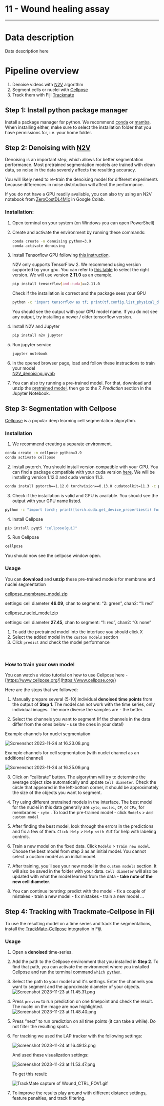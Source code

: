 # 11 - Wound healing assay

---

# Data description

Data description here


# Pipeline overview

1. Denoise videos with [N2V](https://github.com/juglab/n2v) algorithm
2. Segment cells or nuclei with [Cellpose](https://www.cellpose.org/)
3. Track them with Fiji [Trackmate](https://imagej.net/plugins/trackmate/detectors/trackmate-cellpose)

## Step 1: Install python package manager
Install a package manager for python. We recommend [conda](https://conda.io/projects/conda/en/latest/user-guide/install/index.html) or [mamba](https://mamba.readthedocs.io/en/latest/).  
When installing either, make sure to select the installation folder that you have permissions for, i.e. your home folder.

## Step 2: Denoising with [N2V](https://github.com/juglab/n2v)
Denoising is an important step, which allows for better segmentation performance. Most pretrained segmentation models are trained with clean data, so noise in the data severely affects the resulting accuracy.  

You will likely need to re-train the denoising model for different experiments because differences in noise distribution will affect the performance.

If you do not have a GPU readily available, you can also try using an N2V notebook from [ZeroCostDL4Mic](https://github.com/HenriquesLab/ZeroCostDL4Mic) in Google Colab.  

### Installation:

1. Open terminal on your system (on Windows you can open PowerShell)

2. Create and activate the environment by running these commands:
    ```bash
    conda create -n denoising python=3.9 
    conda activate denoising
    ```
3. Install Tensorflow GPU following [this instruction](https://www.tensorflow.org/install/pip#linux_1). 

    N2V only supports TensorFlow 2. We recommend using version supported by your gpu. You can refer to [this table](https://www.tensorflow.org/install/source#tested_build_configurations) 
    to select the right version. We will use version **2.11.0** as an example.
    
    ```bash 
    pip install tensorflow[and-cuda]==2.11.0
    ```
    Check if the installation is correct and the package sees your GPU
    ```bash
    python -c "import tensorflow as tf; print(tf.config.list_physical_devices('GPU'))"
    ```
    You should see the output with your GPU model name.
    If you do not see any output, try installing a newer / older tensorflow version.

4. Install N2V and Jupyter
    ```bash 
    pip install n2v jupyter
    ```
        
5. Run jupyter service
    ```bash 
    jupyter notebook
    ```

6. In the opened browser page, load and follow these instructions to train your model  
[N2V_denoising.ipynb](resources/N2V_denoising.ipynb)
7. You can also try running a pre-trained model. For that, download and unzip the [pretrained model](resources/models/n2v_2D.zip), then go to the *7. Prediction* section in the Jupyter Notebook.


## Step 3: Segmentation with Cellpose

[Cellpose](https://github.com/MouseLand/cellpose) is a popular deep learning cell segmentation algorythm. 

### Installation

1. We recommend creating a separate environment.
```bash
conda create -n cellpose python=3.9
conda activate cellpose
```
    
2. Install pytorch. You should install version compatible with your GPU. You can find a package compatible with your cuda version [here](https://pytorch.org/get-started/previous-versions/). 
We will be installing version 1.12.0 and cuda version 11.3.
```bash 
conda install pytorch==1.12.0 torchvision==0.13.0 cudatoolkit=11.3 -c pytorch
```
    
3. Check if the installation is valid and GPU is available. You should see the output with your GPU name listed.
```bash
python -c "import torch; print([torch.cuda.get_device_properties(i) for i in range(torch.cuda.device_count())])"`
```
4. Install Cellpose
```bash 
pip install pyqt5 "cellpose[gui]"
```
5. Run Cellpose
```bash
cellpose
```
You should now see the cellpose window open. 

### Usage

You can **download** and **unzip** these pre-trained models for membrane and nuclei segmentation

[cellpose_membrane_model.zip](resources/models/cellpose_membrane_model.zip)

settings: cell diameter **46.09**, chan to segment: “2: green”, chan2: “1: red”

[cellpose_nuclei_model.zip](resources/models/cellpose_nuclei_model.zip)

settings: cell diameter **27.45**, chan to segment: “1: red”, chan2: “0: none”  

1) To add the pretrained model into the interface you should click X 
2) Select the added model in the `custom models` section
3) Click `predict` and check the model performance
<br>

### How to train your own model

You can watch a video tutorial on how to use Cellpose here - [https://www.cellpose.org/](https://www.cellpose.org/) 

Here are the steps that we followed:

1. Manually prepare several (5-10) individual **denoised time points** from the output of **Step 1**. The model can not work with the time series, only individual images. The more diverse the samples are - the better.

2. Select the channels you want to segment (If the channels in the data differ from the ones below - use the ones in your data!)

Example channels for nuclei segmentation

![Screenshot 2023-11-24 at 16.23.08.png](resources/images/cellpose_segmentation2.png)

Example channels for cell segmentation (with nuclei channel as an additional channel)

![Screenshot 2023-11-24 at 16.25.09.png](resources/images/cellpose_segmentation.png)

3. Click on “calibrate” button. The algorythm will try to determine the average object size automatically and update `Cell diameter`. Check the circle that appeared in the left-bottom corner, it should be approximately the size of the objects you want to segment. 
4. Try using different pretrained models in the interface. The best model for the nuclei in this data generally are `cyto`, `nuclei`, `CP`, or `CPx`, for membranes - `cyto`
. To load the pre-trained model - click `Models` > `Add custom model`

4. After finding the best model, look through the errors in the predictions and fix a few of them. `Click Help` > `Help with GUI` for help with labeling controls.

5. Train a new model on the fixed data. Click `Models` > `Train new model`. Choose the best model from step 3 as an initial model. You cannot select a custom model as an initial model.

6. After training, you’ll see your new model in the `custom models` section. It will also be saved in the folder with your data. `Cell diameter` will also be updated with what the model learned from the data - **take note of the new cell diameter**.

7. You can continue iterating: predict with the model - fix a couple of mistakes - train a new model - fix mistakes - train a new model …


## Step 4: Tracking with Trackmate-Cellpose in Fiji

To use the resulting model on a time series and track the segmentations, install the [TrackMate-Cellpose](https://imagej.net/plugins/trackmate/detectors/trackmate-cellpose)
 integration in Fiji.

### Usage
1. Open a **denoised** time-series.

2. Add the path to the Cellpose environment that you installed in **Step 2**. To find that path, you can activate the environment where you installed Cellpose and run the terminal command `which python`. 
3. Select the path to your model and it's settings. Enter the channels you want to segment and the approximate diameter of your objects. 
![Screenshot 2023-11-23 at 11.45.31.png](resources/images/trackmate_cellpose.png)

4. Press `preview` to run prediction on one timepoint and check the result. The nuclei on the image are now highlighted. 
![Screenshot 2023-11-23 at 11.48.40.png](resources/images/trackmate_first_prediction.png)

5. Press “next” to run prediction on all time points (it can take a while). Do not filter the resulting spots.

6. For tracking we used the LAP tracker with the following settings:

    ![Screenshot 2023-11-24 at 16.49.13.png](resources/images/trackmate_tracking_settings.png)

      And used these visualization settings:
    
    ![Screenshot 2023-11-23 at 11.53.47.png](resources/images/trackmate_vis_settings.png)

    To get this result:
    
    ![TrackMate capture of Wound_CTRL_FOV1.gif](resources/images/trackmate_segmentation.gif)

7. To improve the results play around with different distance settings, feature penalties, and track filtering.
